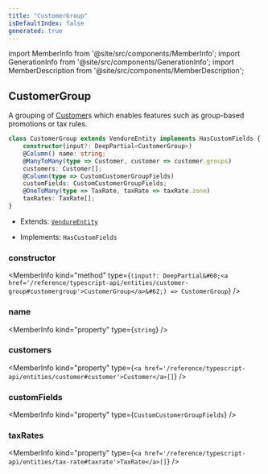 ```yaml
---
title: "CustomerGroup"
isDefaultIndex: false
generated: true
---
```

<!-- This file was generated from the Vendure source. Do not modify. Instead, re-run the "docs:build" script -->
import MemberInfo from '@site/src/components/MemberInfo';
import GenerationInfo from '@site/src/components/GenerationInfo';
import MemberDescription from '@site/src/components/MemberDescription';


## CustomerGroup

<GenerationInfo sourceFile="packages/core/src/entity/customer-group/customer-group.entity.ts" sourceLine="17" packageName="@bb-vendure/core" />

A grouping of <a href='/reference/typescript-api/entities/customer#customer'>Customer</a>s which enables features such as group-based promotions
or tax rules.

```ts title="Signature"
class CustomerGroup extends VendureEntity implements HasCustomFields {
    constructor(input?: DeepPartial<CustomerGroup>)
    @Column() name: string;
    @ManyToMany(type => Customer, customer => customer.groups)
    customers: Customer[];
    @Column(type => CustomCustomerGroupFields)
    customFields: CustomCustomerGroupFields;
    @OneToMany(type => TaxRate, taxRate => taxRate.zone)
    taxRates: TaxRate[];
}
```
* Extends: <code><a href='/reference/typescript-api/entities/vendure-entity#vendureentity'>VendureEntity</a></code>


* Implements: <code>HasCustomFields</code>



<div className="members-wrapper">

### constructor

<MemberInfo kind="method" type={`(input?: DeepPartial&#60;<a href='/reference/typescript-api/entities/customer-group#customergroup'>CustomerGroup</a>&#62;) => CustomerGroup`}   />


### name

<MemberInfo kind="property" type={`string`}   />


### customers

<MemberInfo kind="property" type={`<a href='/reference/typescript-api/entities/customer#customer'>Customer</a>[]`}   />


### customFields

<MemberInfo kind="property" type={`CustomCustomerGroupFields`}   />


### taxRates

<MemberInfo kind="property" type={`<a href='/reference/typescript-api/entities/tax-rate#taxrate'>TaxRate</a>[]`}   />




</div>
